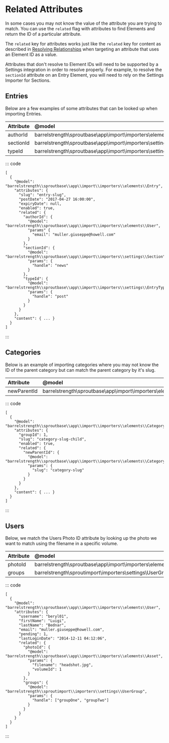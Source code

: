 # Related Attributes

In some cases you may not know the value of the attribute you are trying to match. You can use the `related` flag with attributes to find Elements and return the ID of a particular attribute.

The `related` key for attributes works just like the `related` key for content as described in [Resolving Relationships](./related-attributes.md) when targeting an attribute that uses an Element ID as a value.

Attributes that don't resolve to Element IDs will need to be supported by a Settings integration in order to resolve properly. For example, to resolve the `sectionId` attribute on an Entry Element, you will need to rely on the Settings Importer for Sections.    

## Entries 

Below are a few examples of some attributes that can be looked up when importing Entries.

| Attribute  | @model   |
|:---------- |:-------- |
| authorId   | barrelstrength\\sproutbase\\app\\import\\importers\\elements\\User |
| sectionId  | barrelstrength\\sproutbase\\app\\import\\importers\\settings\\Section |
| typeId     | barrelstrength\\sproutbase\\app\\import\\importers\\settings\\EntryType |

::: code

``` craft3
[
  {
    "@model": "barrelstrength\\sproutbase\\app\\import\\importers\\elements\\Entry",
    "attributes": {
      "slug": "entry-slug",
      "postDate": "2017-04-27 16:00:00",
      "expiryDate": null,
      "enabled": true,
      "related": {
        "authorId": {
          "@model": "barrelstrength\\sproutbase\\app\\import\\importers\\elements\\User",
          "params" {
            "email": "muller.giuseppe@howell.com"
          }
        },
        "sectionId": {
          "@model": "barrelstrength\\sproutbase\\app\\import\\importers\\settings\\Section",
          "params": {
            "handle": "news"
          }
        },
        "typeId": {
          "@model": "barrelstrength\\sproutbase\\app\\import\\importers\\settings\\EntryType",
          "params": {
            "handle": "post"
          }
        }
      }
    },
    "content": { ... }
  }
]
```

:::


## Categories 

Below is an example of importing categories where you may not know the ID of the parent category but can match the parent category by it's slug.

| Attribute   | @model   |
|:----------- |:-------- |
| newParentId | barrelstrength\\sproutbase\\app\\import\\importers\\elements\\Category |

::: code

``` craft3
[
  {
    "@model": "barrelstrength\\sproutbase\\app\\import\\importers\\elements\\Category",
    "attributes": {
      "groupId": 1,
      "slug": "category-slug-child",
      "enabled": true,
      "related": {
        "newParentId": {
          "@model": "barrelstrength\\sproutbase\\app\\import\\importers\\elements\\Category",
          "params": {
            "slug": "category-slug"
          }
        }
      }
    },
    "content": { ... }
  }
]
```

:::

## Users 

Below, we match the Users Photo ID attribute by looking up the photo we want to match using the filename in a specific volume.

| Attribute   | @model   |
|:----------- |:-------- |
| photoId | barrelstrength\\sproutbase\\app\\import\\importers\\elements\\Asset |
| groups | barrelstrength\\sproutimport\\importers\\settings\\UserGroup |

::: code

``` craft3
[
  {
    "@model": "barrelstrength\\sproutbase\\app\\import\\importers\\elements\\User",
    "attributes": {
      "username": "beryl01",
      "firstName": "Luigi",
      "lastName": "Bednar",
      "email": "muller.giuseppe@howell.com",
      "pending": 1,
      "lastLoginDate": "2014-12-11 04:12:06",
      "related": {
        "photoId": {
          "@model": "barrelstrength\\sproutbase\\app\\import\\importers\\elements\\Asset",
          "params": {
            "filename": "headshot.jpg",
            "volumeId": 1
          }
        },
        "groups": {
          "@model": "barrelstrength\\sproutimport\\importers\\settings\\UserGroup",
          "params": {
            "handle": ["groupOne", "groupTwo"]
          }
        }
      }
    }
  }
]
```

:::